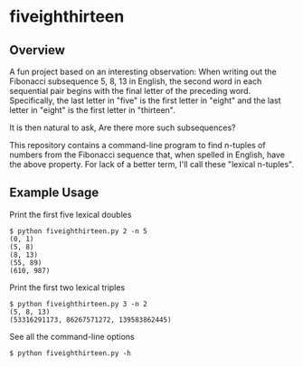 # fiveighthirteen

## Overview

A fun project based on an interesting observation: When writing out the Fibonacci subsequence 5, 8, 13 in English, the second word in each sequential pair begins with the final letter of the preceding word. Specifically, the last letter in "five" is the first letter in "eight" and the last letter in "eight" is the first letter in "thirteen".

It is then natural to ask, Are there more such subsequences?

This repository contains a command-line program to find n-tuples of numbers from the Fibonacci sequence that, when spelled in English, have the above property. For lack of a better term, I'll call these "lexical n-tuples".


## Example Usage

Print the first five lexical doubles

```
$ python fiveighthirteen.py 2 -n 5
(0, 1)
(5, 8)
(8, 13)
(55, 89)
(610, 987)
```

Print the first two lexical triples

```
$ python fiveighthirteen.py 3 -n 2
(5, 8, 13)
(53316291173, 86267571272, 139583862445)
```

See all the command-line options

```
$ python fiveighthirteen.py -h
```
